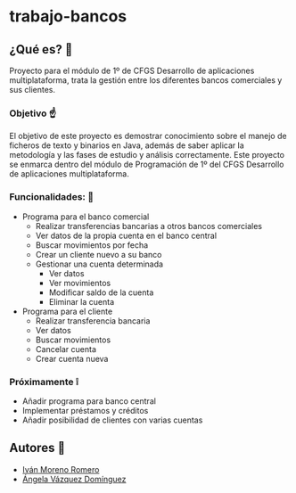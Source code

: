 # trabajo-bancos

## ¿Qué es? :speech_balloon:
Proyecto para el módulo de 1º de CFGS Desarrollo de aplicaciones multiplataforma, trata la gestión entre los diferentes bancos comerciales y sus clientes.

### Objetivo :point_up:
El objetivo de este proyecto es demostrar conocimiento sobre el manejo de ficheros de texto y binarios en Java, además de saber aplicar la metodología y las fases de estudio y análisis correctamente. Este proyecto se enmarca dentro del módulo de Programación de 1º del CFGS Desarrollo de aplicaciones multiplataforma.

### Funcionalidades: :eyes:
* Programa para el banco comercial
    * Realizar transferencias bancarias a otros bancos comerciales
    * Ver datos de la propia cuenta en el banco central
    * Buscar movimientos por fecha
    * Crear un cliente nuevo a su banco
    * Gestionar una cuenta determinada
        * Ver datos
        * Ver movimientos
        * Modificar saldo de la cuenta
        * Eliminar la cuenta
* Programa para el cliente
    * Realizar transferencia bancaria
    * Ver datos
    * Buscar movimientos
    * Cancelar cuenta
    * Crear cuenta nueva

### Próximamente  :grey_exclamation: 
   * Añadir programa para banco central
   * Implementar préstamos y créditos
   * Añadir posibilidad de clientes con varias cuentas

## Autores :busts_in_silhouette:
* [Iván Moreno Romero](https://github.com/Ivanmr96) 
* [Ángela Vázquez Domínguez](https://github.com/randomkwiz) 
